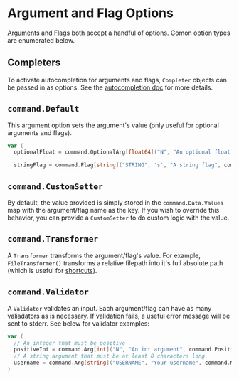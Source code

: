 # Argument and Flag Options

[Arguments](./args.md) and [Flags](./flags.md) both accept a handful of options. Comon option types are enumerated below.

## Completers

To activate autocompletion for arguments and flags, `Completer` objects can be passed in as options. See the [autocompletion doc](../features/autocompletion.md) for more details.

## `command.Default`

This argument option sets the argument's value (only useful for optional arguments and flags).

```go
var (
  optionalFloat = command.OptionalArg[float64]("N", "An optional float argument", command.Default[float64](12.3))

  stringFlag = command.Flag[string]("STRING", 's', "A string flag", command.Default[string]("default value"))
```

## `command.CustomSetter`

By default, the value provided is simply stored in the `command.Data.Values` map with the argument/flag name as the key. If you wish to override this behavior, you can provide a `CustomSetter` to do custom logic with the value.

## `command.Transformer`

A `Transformer` transforms the argument/flag's value. For example, `FileTransformer()` transforms a relative filepath into it's full absolute path (which is useful for [shortcuts](../features/shortcuts.md)).

## `command.Validator`

A `Validator` validates an input. Each argument/flag can have as many valiadators as is necessary. If validation fails, a useful error message will be sent to stderr. See below for validator examples:

```go
var (
  // An integer that must be positive
  positiveInt = command.Arg[int]("N", "An int argument", command.Positive())
  // A string argument that must be at least 8 characters long.
  username = command.Arg[string]("USERNAME", "Your username", command.MinLength(8))
)
```
